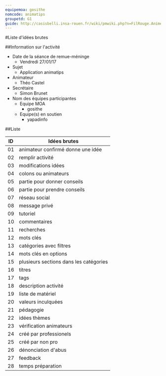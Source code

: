 ```yaml
---
equipemoa: gosithe
nomcode: animatips
groupetd: G1
guide: http://casisbelli.insa-rouen.fr/wiki/pmwiki.php?n=FilRouge.AnimerRemueMeninge
---
```


#Liste d'idées brutes

##Information sur l'activité
- Date de la séance de remue-méninge 
   * Vendredi 27/01/17
- Sujet
   * Application animatips
- Animateur
   * Théo Castel
- Secrétaire
  * Simon Brunet
- Nom des équipes participantes
  - Equipe MOA 
     * gosithe
  - Equipe(s) en soutien
      * yapadinfo
      
##Liste

| ID 	| Idées brutes 	|
|----	|--------------	|
| 01 	| animateur confirmé donne une idée |
| 02 	| remplir activité      	|
| 03 	| modifications idées       	|
| 04 	| colons ou animateurs     	|
| 05 	| partie pour donner conseils   	|
| 06 	| partie pour prendre conseils  |
| 07 	| réseau social     	|
| 08 	| message privé       	|
| 09 	| tutoriel    		|
| 10 	| commentaires     	|
| 11 	| recherches     	|
| 12 	| mots clés      	|
| 13 	| catégories avec filtres       |
| 14 	| mots clés en options   	|
| 15 	| plusieurs sections dans les catégories |
| 16 	| titres|
| 17 	| tags|
| 18 	| description activité	|
| 19 	| liste de matériel	|
| 20 	| valeurs inculquées	|
| 21 	| pédagogie	|
| 22 	| idées thèmes	|
| 23 	| vérification animateurs  	|
| 24 	| créé par professionels	|
| 25  	| créé par non pro   		|
| 26 	| dénonciation d'abus|
| 27 	| feedback 	|
| 28 	| temps préparation|
	

